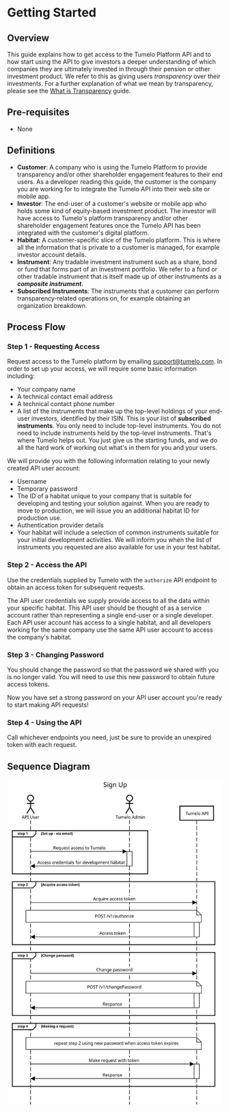 # Getting Started

## Overview

This guide explains how to get access to the Tumelo Platform API and to how start using the API to give investors a deeper understanding of which companies they are ultimately invested in through their pension or other investment product. We refer to this as giving users *transparency* over their investments. For a further explanation of what we mean by transparency, please see the [What is Transparency](../What_is_Transparency/README.md) guide.

## Pre-requisites

* None

## Definitions

* **Customer**: A company who is using the Tumelo Platform to provide transparency and/or other shareholder engagement features to their end users. As a developer reading this guide, the customer is the company you are working for to integrate the Tumelo API into their web site or mobile app.
* **Investor**: The end-user of a customer's website or mobile app who holds some kind of equity-based investment product. The investor will have access to Tumelo's platform transparency and/or other shareholder engagement features once the Tumelo API has been integrated with the customer's digital platform.
* **Habitat**: A customer-specific slice of the Tumelo platform. This is where all the information that is private to a customer is managed, for example investor account details.
* **Instrument**: Any tradable investment instrument such as a share, bond or fund that forms part of an investment portfolio. We refer to a fund or other tradable instrument that is itself made up of other instruments as a ***composite instrument***.
* **Subscribed Instruments**: The instruments that a customer can perform transparency-related operations on, for example obtaining an organization breakdown.

## Process Flow

### Step 1 - Requesting Access

Request access to the Tumelo platform by emailing [support@tumelo.com](mailto:support@tumelo.com). In order to set up your access, we will require some basic information including:

* Your company name
* A technical contact email address
* A technical contact phone number
* A list of the instruments that make up the top-level holdings of your end-user investors, identified by their ISIN. This is your list of **subscribed instruments**. You only need to include top-level instruments. You do not need to include instruments held by the top-level instruments. That's where Tumelo helps out. You just give us the starting funds, and we do all the hard work of working out what's in them for you and your users.

We will provide you with the following information relating to your newly created API user account:

* Username
* Temporary password
* The ID of a habitat unique to your company that is suitable for developing and testing your solution against. When you are ready to move to production, we will issue you an additional habitat ID for production use.
* Authentication provider details
* Your habitat will include a selection of common instruments suitable for your initial development activities. We will inform you when the list of instruments you requested are also available for use in your test habitat.


### Step 2 - Access the API

Use the credentials supplied by Tumelo with the `authorize` API endpoint to obtain an access token for subsequent requests.

The API user credentials we supply provide access to all the data within your specific habitat. This API user should be thought of as a service account rather than representing a single end-user or a single developer. Each API user account has access to a single habitat, and all developers working for the same company use the same API user account to access the company's habitat.

### Step 3 - Changing Password

You should change the password so that the password we shared with you is no longer valid. You will need to use this new password to obtain future access tokens.

Now you have set a strong password on your API user account you're ready to start making API requests!

### Step 4 - Using the API
Call whichever endpoints you need, just be sure to provide an unexpired token with each request.

## Sequence Diagram

![sequence.svg](./sequence.svg)